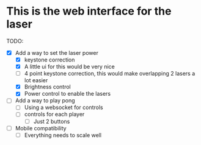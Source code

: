 # This is the web interface for the laser

TODO:

- [x] Add a way to set the laser power
  - [x] keystone correction
  - [x] A little ui for this would be very nice
  - [ ] 4 point keystone correction, this would make overlapping 2 lasers a lot easier
  - [x] Brightness control
  - [x] Power control to enable the lasers
- [ ] Add a way to play pong
  - [ ] Using a websocket for controls
  - [ ] controls for each player
    - [ ] Just 2 buttons
- [ ] Mobile compatibility
  - [ ] Everything needs to scale well